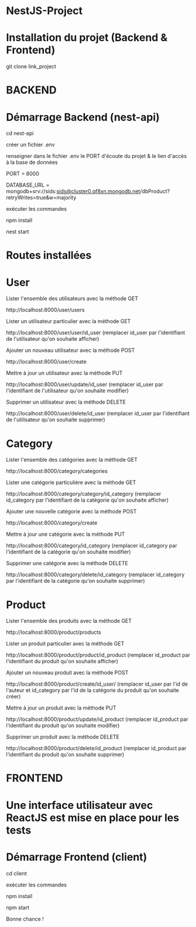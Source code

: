 # NestJS-Project

# Installation du projet (Backend & Frontend)
git clone link_project

# BACKEND

# Démarrage Backend (nest-api)

cd nest-api

créer un fichier .env

renseigner dans le fichier .env le PORT d'écoute du projet & le lien d'accès à la base de données

PORT = 8000

DATABASE_URL = mongodb+srv://sids:sids@cluster0.qf8xn.mongodb.net/dbProduct?retryWrites=true&w=majority

exécuter les commandes

npm install

nest start

# Routes installées
# User
Lister l'ensemble des utilisateurs avec la méthode GET

http://localhost:8000/user/users

Lister un utilisateur particulier avec la méthode GET

http://localhost:8000/user/user/id_user (remplacer id_user par l'identifiant de l'utilisateur qu'on souhaite afficher)

Ajouter un nouveau utilisateur avec la méthode POST

http://localhost:8000/user/create

Mettre à jour un utilisateur avec la méthode PUT

http://localhost:8000/user/update/id_user (remplacer id_user par l'identifiant de l'utilisateur qu'on souhaite modifier)

Supprimer un utilisateur avec la méthode DELETE

http://localhost:8000/user/delete/id_user (remplacer id_user par l'identifiant de l'utilisateur qu'on souhaite supprimer)

# Category
Lister l'ensemble des catégories avec la méthode GET

http://localhost:8000/category/categories

Lister une catégorie particulière avec la méthode GET

http://localhost:8000/category/category/id_category (remplacer id_category par l'identifiant de la catégorie qu'on souhaite afficher)

Ajouter une nouvelle catégorie avec la méthode POST

http://localhost:8000/category/create

Mettre à jour une catégorie avec la méthode PUT

http://localhost:8000/category/id_category (remplacer id_category par l'identifiant de la catégorie qu'on souhaite modifier)

Supprimer une catégorie avec la méthode DELETE

http://localhost:8000/category/delete/id_category (remplacer id_category par l'identifiant de la catégorie qu'on souhaite supprimer)

# Product
Lister l'ensemble des produits avec la méthode GET

http://localhost:8000/product/products

Lister un produit particulier avec la méthode GET

http://localhost:8000/product/product/id_product (remplacer id_product par l'identifiant du produit qu'on souhaite afficher)

Ajouter un nouveau produit avec la méthode POST

http://localhost:8000/product/create/id_user/ (remplacer id_user par l'id de l'auteur et id_category par l'id de la catégorie du produit qu'on souhaite créer)

Mettre à jour un produit avec la méthode PUT

http://localhost:8000/product/update/id_product (remplacer id_product par l'identifiant du produit qu'on souhaite modifier)

Supprimer un produit avec la méthode DELETE

http://localhost:8000/product/delete/id_product (remplacer id_product par l'identifiant du produit qu'on souhaite supprimer)

# FRONTEND

# Une interface utilisateur avec ReactJS est mise en place pour les tests
# Démarrage Frontend (client)

cd client

exécuter les commandes

npm install

npm start

Bonne chance !